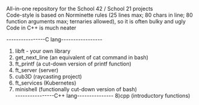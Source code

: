 All-in-one repository for the School 42 / School 21 projects <br>
Code-style is based on Norminette rules (25 lines max; 80 chars in line; 80 function arguments max; ternaries allowed), so it is often bulky and ugly <br>
Code in C++ is much neater <br>

----------------C lang-----------------
1) libft - your own library <br>
2) get_next_line (an equivalent of cat command in bash)
3) ft_printf (a cut-down version of printf function)
4) ft_server (server)
5) cub3D (raycasting project)
6) ft_services (Kubernetes)
7) minishell (functionally cut-down version of bash)<br>
----------------C++ lang---------------
8)cpp (introductory functions)

